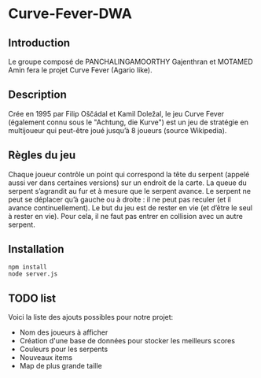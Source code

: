 # Curve-Fever-DWA

## Introduction
Le groupe composé de PANCHALINGAMOORTHY Gajenthran et MOTAMED
Amin fera le projet Curve Fever (Agario like).

## Description
Crée en 1995 par Filip Oščádal et Kamil Doležal, le jeu Curve Fever
(également connu sous le "Achtung, die Kurve") est un jeu de stratégie en
multijoueur qui peut-être joué jusqu’à 8 joueurs (source Wikipedia).

## Règles du jeu
Chaque joueur contrôle un point qui correspond la tête du serpent (appelé
aussi ver dans certaines versions) sur un endroit de la carte. La queue du
serpent s’agrandit au fur et à mesure que le serpent avance. Le serpent ne
peut se déplacer qu’à gauche ou à droite : il ne peut pas reculer (et il avance
continuellement).
Le but du jeu est de rester en vie (et d’être le seul à rester en vie). Pour cela,
il ne faut pas entrer en collision avec un autre serpent.

## Installation
```
npm install
node server.js
```

## TODO list
Voici la liste des ajouts possibles pour notre projet:
- Nom des joueurs à afficher
- Création d'une base de données pour stocker les meilleurs scores
- Couleurs pour les serpents
- Nouveaux items
- Map de plus grande taille
